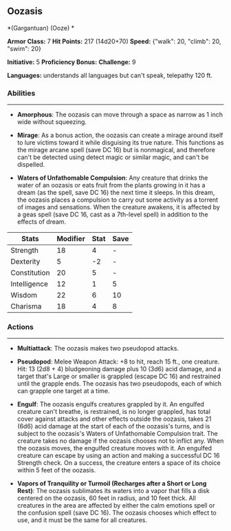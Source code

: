 ## Oozasis
*(Gargantuan) (Ooze) *

**Armor Class:** 7
**Hit Points:** 217 (14d20+70)
**Speed:** {"walk": 20, "climb": 20, "swim": 20}

**Initiative:** 5
**Proficiency Bonus:**
**Challenge:** 9

**Languages:** understands all languages but can't speak, telepathy 120 ft.

### Abilities
 --- 
- **Amorphous**: The oozasis can move through a space as narrow as 1 inch wide without squeezing.

- **Mirage**: As a bonus action, the oozasis can create a mirage around itself to lure victims toward it while disguising its true nature. This functions as the mirage arcane spell (save DC 16) but is nonmagical, and therefore can't be detected using detect magic or similar magic, and can't be dispelled.

- **Waters of Unfathomable Compulsion**: Any creature that drinks the water of an oozasis or eats fruit from the plants growing in it has a dream (as the spell, save DC 16) the next time it sleeps. In this dream, the oozasis places a compulsion to carry out some activity as a torrent of images and sensations. When the creature awakens, it is affected by a geas spell (save DC 16, cast as a 7th-level spell) in addition to the effects of dream.



| Stats | Modifier | Stat | Save
| ---- | ---- | ---- | ---- |
| Strength | 18 | 4 | - |
| Dexterity | 5 | -2 | - |
| Constitution | 20 | 5 | - |
| Intelligence | 12 | 1 | 5 |
| Wisdom | 22 | 6 | 10 |
| Charisma | 18 | 4 | 8 |

### Actions
 --- 
- **Multiattack**: The oozasis makes two pseudopod attacks.

- **Pseudopod**: Melee Weapon Attack: +8 to hit, reach 15 ft., one creature. Hit: 13 (2d8 + 4) bludgeoning damage plus 10 (3d6) acid damage, and a target that's Large or smaller is grappled (escape DC 16) and restrained until the grapple ends. The oozasis has two pseudopods, each of which can grapple one target at a time.

- **Engulf**: The oozasis engulfs creatures grappled by it. An engulfed creature can't breathe, is restrained, is no longer grappled, has total cover against attacks and other effects outside the oozasis, takes 21 (6d6) acid damage at the start of each of the oozasis's turns, and is subject to the oozasis's Waters of Unfathomable Compulsion trait. The creature takes no damage if the oozasis chooses not to inflict any. When the oozasis moves, the engulfed creature moves with it. An engulfed creature can escape by using an action and making a successful DC 16 Strength check. On a success, the creature enters a space of its choice within 5 feet of the oozasis.

- **Vapors of Tranquility or Turmoil (Recharges after a Short or Long Rest)**: The oozasis sublimates its waters into a vapor that fills a disk centered on the oozasis, 60 feet in radius, and 10 feet thick. All creatures in the area are affected by either the calm emotions spell or the confusion spell (save DC 16). The oozasis chooses which effect to use, and it must be the same for all creatures.

